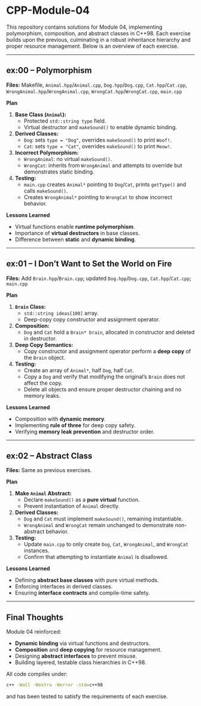 # CPP-Module-04

This repository contains solutions for Module 04, implementing polymorphism, composition, and abstract classes in C++98. Each exercise builds upon the previous, culminating in a robust inheritance hierarchy and proper resource management. Below is an overview of each exercise.

---

## ex:00 – Polymorphism

**Files:** Makefile, `Animal.hpp`/`Animal.cpp`, `Dog.hpp`/`Dog.cpp`, `Cat.hpp`/`Cat.cpp`, `WrongAnimal.hpp`/`WrongAnimal.cpp`, `WrongCat.hpp`/`WrongCat.cpp`, `main.cpp`

**Plan**
1. **Base Class (`Animal`):**
   - Protected `std::string type` field.
   - Virtual destructor and `makeSound()` to enable dynamic binding.
2. **Derived Classes:**
   - `Dog`: sets `type = "Dog"`, overrides `makeSound()` to print `Woof!`.
   - `Cat`: sets `type = "Cat"`, overrides `makeSound()` to print `Meow!`.
3. **Incorrect Polymorphism:**
   - `WrongAnimal`: no virtual `makeSound()`.
   - `WrongCat`: inherits from `WrongAnimal` and attempts to override but demonstrates static binding.
4. **Testing:**
   - `main.cpp` creates `Animal*` pointing to `Dog`/`Cat`, prints `getType()` and calls `makeSound()`.
   - Creates `WrongAnimal*` pointing to `WrongCat` to show incorrect behavior.

**Lessons Learned**
- Virtual functions enable **runtime polymorphism**.
- Importance of **virtual destructors** in base classes.
- Difference between **static** and **dynamic binding**.

---

## ex:01 – I Don’t Want to Set the World on Fire

**Files:** Add `Brain.hpp`/`Brain.cpp`; updated `Dog.hpp`/`Dog.cpp`, `Cat.hpp`/`Cat.cpp`; `main.cpp`

**Plan**
1. **`Brain` Class:**
   - `std::string ideas[100]` array.
   - Deep-copy copy constructor and assignment operator.
2. **Composition:**
   - `Dog` and `Cat` hold a `Brain* brain`, allocated in constructor and deleted in destructor.
3. **Deep Copy Semantics:**
   - Copy constructor and assignment operator perform a **deep copy** of the `Brain` object.
4. **Testing:**
   - Create an array of `Animal*`, half `Dog`, half `Cat`.
   - Copy a `Dog` and verify that modifying the original’s `Brain` does not affect the copy.
   - Delete all objects and ensure proper destructor chaining and no memory leaks.

**Lessons Learned**
- Composition with **dynamic memory**.
- Implementing **rule of three** for deep copy safety.
- Verifying **memory leak prevention** and destructor order.

---

## ex:02 – Abstract Class

**Files:** Same as previous exercises.

**Plan**
1. **Make `Animal` Abstract:**
   - Declare `makeSound()` as a **pure virtual** function.
   - Prevent instantiation of `Animal` directly.
2. **Derived Classes:**
   - `Dog` and `Cat` must implement `makeSound()`, remaining instantiable.
   - `WrongAnimal` and `WrongCat` remain unchanged to demonstrate non-abstract behavior.
3. **Testing:**
   - Update `main.cpp` to only create `Dog`, `Cat`, `WrongAnimal`, and `WrongCat` instances.
   - Confirm that attempting to instantiate `Animal` is disallowed.

**Lessons Learned**
- Defining **abstract base classes** with pure virtual methods.
- Enforcing interfaces in derived classes.
- Ensuring **interface contracts** and compile-time safety.

---

## Final Thoughts

Module 04 reinforced:
- **Dynamic binding** via virtual functions and destructors.
- **Composition** and **deep copying** for resource management.
- Designing **abstract interfaces** to prevent misuse.
- Building layered, testable class hierarchies in C++98.

All code compiles under:

```bash
c++ -Wall -Wextra -Werror -std=c++98
```

and has been tested to satisfy the requirements of each exercise.

